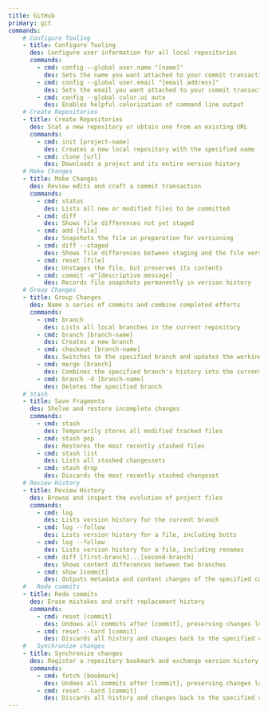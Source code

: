 ```yaml
---
title: GitHub
primary: git
commands:
    # Configure Tooling
    - title: Configure Tooling
      des: Configure user information for all local repositories
      commands:
        - cmd: config --global user.name "[name]"
          des: Sets the name you want attached to your commit transactions
        - cmd: config --global user.email "[email address]"
          des: Sets the email you want attached to your commit transactions
        - cmd: config --global color.ui auto
          des: Enables helpful colorization of command line output
    # Create Repositories
    - title: Create Repositories
      des: Stat a new repository or obtain one from an existing URL
      commands:
        - cmd: init [project-name]
          des: Creates a new local repository with the specified name
        - cmd: clone [url]
          des: Downloads a project and its entire version history
    # Make Changes
    - title: Make Changes
      des: Review edits and craft a commit transaction
      commands:
        - cmd: status
          des: Lists all new or modified files to be committed
        - cmd: diff
          des: Shows file differences not yet staged
        - cmd: add [file]
          des: Snapshots the file in preparation for versioning
        - cmd: diff --staged
          des: Shows file differences between staging and the file version
        - cmd: reset [file]
          des: Unstages the file, but preserves its contents
        - cmd: commit -m"[descriptive message]
          des: Records file snapshots permanently in version history
    # Group Changes
    - title: Group Changes
      des: Name a series of commits and combine completed efforts
      commands:
        - cmd: branch
          des: Lists all local branches in the current repository
        - cmd: branch [branch-name]
          des: Creates a new branch
        - cmd: checkout [branch-name]
          des: Switches to the specified branch and updates the working directory
        - cmd: merge [branch]
          des: Combines the specified branch's history into the current branch
        - cmd: branch -d [branch-name]
          des: Deletes the specified branch
    # Stash
    - title: Save Fragments
      des: Shelve and restore incomplete changes
      commands:
        - cmd: stash
          des: Temporarily stores all modified tracked files
        - cmd: stash pop
          des: Restores the most recently stashed files
        - cmd: stash list
          des: Lists all stashed changessets
        - cmd: stash drop
          des: Discards the most recently stashed changeset
    # Review History
    - title: Review History
      des: Browse and inspect the evolution of project files
      commands:
        - cmd: log
          des: Lists version history for the current branch
        - cmd: log --follow
          des: Lists version history for a file, including butts
        - cmd: log --follow
          des: Lists version history for a file, including renames
        - cmd: diff [first-branch]...[second-branch]
          des: Shows content differences between two branches
        - cmd: show [commit]
          des: Outputs metadata and content changes of the specified commit
    #   Redo commits
    - title: Redo commits
      des: Erase mistakes and craft replacement history
      commands:
        - cmd: reset [commit]
          des: Undoes all commits after [commit], preserving changes locally
        - cmd: reset --hard [commit]
          des: Discards all history and changes back to the specified commit
    #   Synchronize changes
    - title: Synchronize changes
      des: Register a repository bookmark and exchange version history
      commands:
        - cmd: fetch [bookmark]
          des: Undoes all commits after [commit], preserving changes locally
        - cmd: reset --hard [commit]
          des: Discards all history and changes back to the specified commit
---
```

